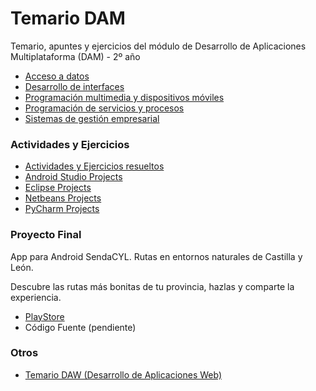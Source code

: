 # Temario DAM

Temario, apuntes y ejercicios del módulo de Desarrollo de Aplicaciones Multiplataforma (DAM) - 2º año

  - [Acceso a datos](AD)
  - [Desarrollo de interfaces](DI)
  - [Programación multimedia y dispositivos móviles](PMDM)
  - [Programación de servicios y procesos](PSP)
  - [Sistemas de gestión empresarial](SGE)

### Actividades y Ejercicios

  - [Actividades y Ejercicios resueltos](ACTIVIDADES/actividades)
  - [Android Studio Projects](ACTIVIDADES/android-studio-projects)
  - [Eclipse Projects](ACTIVIDADES/eclipse-projects)
  - [Netbeans Projects](ACTIVIDADES/netbeans-projects)
  - [PyCharm Projects](ACTIVIDADES/pycharm-projects)

### Proyecto Final

App para Android SendaCYL. Rutas en entornos naturales de Castilla y León.

Descubre las rutas más bonitas de tu provincia, hazlas y comparte la experiencia.

  - [PlayStore](https://play.google.com/store/apps/details?id=com.sendacyl&hl=es)
  - Código Fuente (pendiente)

### Otros

  - [Temario DAW (Desarrollo de Aplicaciones Web)](https://github.com/statickidz/TemarioDAW)